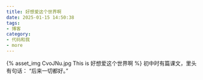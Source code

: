 ```yaml
---
title: 好想爱这个世界啊
date: 2025-01-15 14:50:38
tags:
- 博客
category:
- 代码和我
- more
---
```

{% asset_img CvoJNu.jpg This is 好想爱这个世界啊 %}
初中时有篇课文，里头有句话：
“后来一切都好。” ​​​